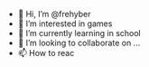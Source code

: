 - 👋 Hi, I’m @frehyber
- 👀 I’m interested in games
- 🌱 I’m currently learning in school
- 💞️ I’m looking to collaborate on ...
- 📫 How to reac

<!---
frehyber/frehyber is a ✨ special ✨ repository because its `README.md` (this file) appears on your GitHub profile.
You can click the Preview link to take a look at your changes.
-
